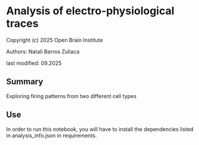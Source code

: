 # Analysis of electro-physiological traces
Copyright (c) 2025 Open Brain Institute

Authors: Natali Barros Zuliaca

last modified: 09.2025

## Summary
Exploring firing patterns from two different cell types

## Use
In order to run this notebook, you will have to install the dependencies listed in analysis_info.json in requirements.